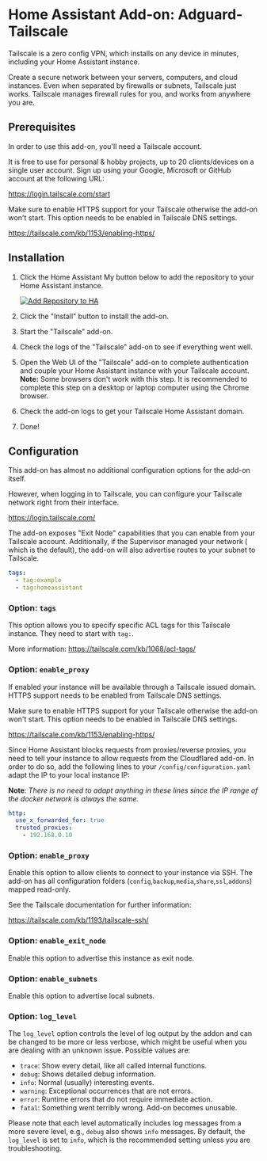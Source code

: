# Home Assistant Add-on: Adguard-Tailscale

Tailscale is a zero config VPN, which installs on any device in minutes,
including your Home Assistant instance.

Create a secure network between your servers, computers, and cloud instances.
Even when separated by firewalls or subnets, Tailscale just works. Tailscale
manages firewall rules for you, and works from anywhere you are.

## Prerequisites

In order to use this add-on, you'll need a Tailscale account.

It is free to use for personal & hobby projects, up to 20 clients/devices on a
single user account. Sign up using your Google, Microsoft or GitHub account at
the following URL:

<https://login.tailscale.com/start>

Make sure to enable HTTPS support for your Tailscale otherwise the add-on
won't start. This option needs to be enabled in Tailscale DNS settings.

<https://tailscale.com/kb/1153/enabling-https/>

## Installation

1. Click the Home Assistant My button below to add the repository to your Home
   Assistant instance.

   [![Add Repository to HA][my-ha-badge]][my-ha-url]

1. Click the "Install" button to install the add-on.
1. Start the "Tailscale" add-on.
1. Check the logs of the "Tailscale" add-on to see if everything went well.
1. Open the Web UI of the "Tailscale" add-on to complete authentication and
   couple your Home Assistant instance with your Tailscale account.
   **Note:** Some browsers don't work with this step. It is recommended to
   complete this step on a desktop or laptop computer using the Chrome browser.
1. Check the add-on logs to get your Tailscale Home Assistant domain.
1. Done!

## Configuration

This add-on has almost no additional configuration options for the
add-on itself.

However, when logging in to Tailscale, you can configure your Tailscale
network right from their interface.

<https://login.tailscale.com/>

The add-on exposes "Exit Node" capabilities that you can enable from your
Tailscale account. Additionally, if the Supervisor managed your network (
which is the default), the add-on will also advertise routes to your
subnet to Tailscale.

```yaml
tags:
  - tag:example
  - tag:homeassistant
```

### Option: `tags`

This option allows you to specify specific ACL tags for this Tailscale
instance. They need to start with `tag:`.

More information: <https://tailscale.com/kb/1068/acl-tags/>

### Option: `enable_proxy`

If enabled your instance will be available through a Tailscale issued
domain. HTTPS support needs to be enabled from Tailscale DNS settings.

Make sure to enable HTTPS support for your Tailscale otherwise the add-on
won't start. This option needs to be enabled in Tailscale DNS settings.

<https://tailscale.com/kb/1153/enabling-https/>

Since Home Assistant blocks requests from proxies/reverse proxies, you need to
tell your instance to allow requests from the Cloudflared add-on.
In order to do so, add the following lines to your `/config/configuration.yaml`
adapt the IP to your local instance IP:

**Note**: _There is no need to adapt anything in these lines since the IP range
of the docker network is always the same._

```yaml
http:
  use_x_forwarded_for: true
  trusted_proxies:
    - 192.168.0.10
```

### Option: `enable_proxy`

Enable this option to allow clients to connect to your instance via SSH.
The add-on has all configuration folders
(`config`,`backup`,`media`,`share`,`ssl`,`addons`) mapped read-only.

See the Tailscale documentation for further information:

<https://tailscale.com/kb/1193/tailscale-ssh/>

### Option: `enable_exit_node`

Enable this option to advertise this instance as exit node.

### Option: `enable_subnets`

Enable this option to advertise local subnets.

### Option: `log_level`

The `log_level` option controls the level of log output by the addon and can
be changed to be more or less verbose, which might be useful when you are
dealing with an unknown issue. Possible values are:

- `trace`: Show every detail, like all called internal functions.
- `debug`: Shows detailed debug information.
- `info`: Normal (usually) interesting events.
- `warning`: Exceptional occurrences that are not errors.
- `error`: Runtime errors that do not require immediate action.
- `fatal`: Something went terribly wrong. Add-on becomes unusable.

Please note that each level automatically includes log messages from a
more severe level, e.g., `debug` also shows `info` messages. By default,
the `log_level` is set to `info`, which is the recommended setting unless
you are troubleshooting.

[my-ha-badge]: https://my.home-assistant.io/badges/supervisor_add_addon_repository.svg
[my-ha-url]: https://my.home-assistant.io/redirect/supervisor_add_addon_repository/?repository_url=https%3A%2F%2Fgithub.com%2Felcajon%2Frepository-stable
